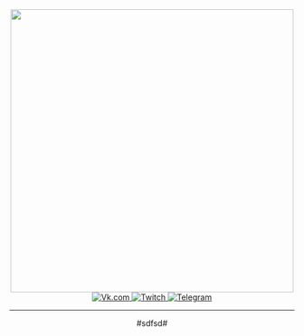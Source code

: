 <div id="header" align="center">
  <img src="https://pa1.aminoapps.com/7800/b5e32695c564d659dc9209d0b6ece981e5a202f5r1-640-360_hq.gif" width="500"/>
  <div id="badges">
    <a href="https://vk.com/to4ka1337">
       <img src="https://img.shields.io/badge/vk.com-blue?style=for-the-badge&logo=vk&logoColor=white" alt="Vk.com"/>
    </a>
    <a href="https://www.twitch.tv/4apxnb4">
       <img src="https://img.shields.io/badge/Twitch-purple?style=for-the-badge&logo=twitch&logoColor=white" alt="Twitch"/>
    </a>
    <a href="https://t.me/zzzz7071">
       <img src="https://img.shields.io/badge/Telegram-blue?style=for-the-badge&logo=Telegram&logoColor=white" alt="Telegram"/>
    </a>
  </div>
  <img src="https://komarev.com/ghpvc/?username=Melodi5051&style=flat-square&color=blue" alt=""/>
</div>
<hr>

<div align="center">
#sdfsd#
</div>
